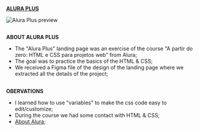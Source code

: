 [**ALURA PLUS**]()

![Alura Plus preview]()

##

**ABOUT ALURA PLUS**

- The "Alura Plus" landing page was an exercise of the course "A partir do zero: HTML e CSS para projetos web" from Alura;
- The goal was to practice the basics of the HTML & CSS;
- We received a Figma file of the design of the landing page where we extracted all the details of the project;

##

**OBERVATIONS**

- I learned how to use "variables" to make the css code easy to edit/customize;
- During the course we had some contact with HTML & CSS;
- [About Alura](https://www.alura.com.br);
